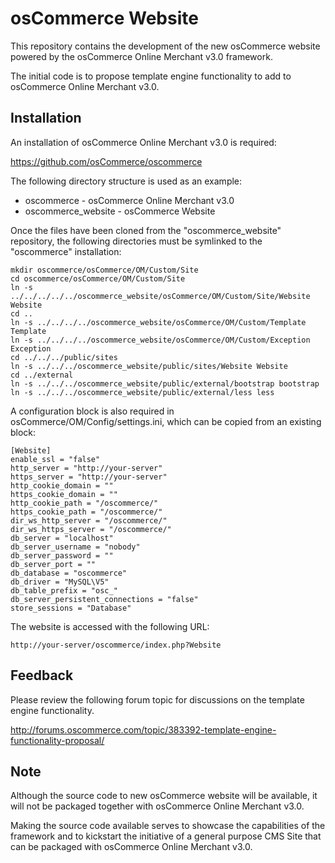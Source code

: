 osCommerce Website
==================

This repository contains the development of the new osCommerce website powered
by the osCommerce Online Merchant v3.0 framework.

The initial code is to propose template engine functionality to add to
osCommerce Online Merchant v3.0.

Installation
------------

An installation of osCommerce Online Merchant v3.0 is required:

https://github.com/osCommerce/oscommerce

The following directory structure is used as an example:

* oscommerce - osCommerce Online Merchant v3.0
* oscommerce_website - osCommerce Website

Once the files have been cloned from the "oscommerce_website" repository, the
following directories must be symlinked to the "oscommerce" installation:

    mkdir oscommerce/osCommerce/OM/Custom/Site
    cd oscommerce/osCommerce/OM/Custom/Site
    ln -s ../../../../../oscommerce_website/osCommerce/OM/Custom/Site/Website Website
    cd ..
    ln -s ../../../../oscommerce_website/osCommerce/OM/Custom/Template Template
    ln -s ../../../../oscommerce_website/osCommerce/OM/Custom/Exception Exception
    cd ../../../public/sites
    ln -s ../../../oscommerce_website/public/sites/Website Website
    cd ../external
    ln -s ../../../oscommerce_website/public/external/bootstrap bootstrap
    ln -s ../../../oscommerce_website/public/external/less less

A configuration block is also required in osCommerce/OM/Config/settings.ini,
which can be copied from an existing block:

    [Website]
    enable_ssl = "false"
    http_server = "http://your-server"
    https_server = "http://your-server"
    http_cookie_domain = ""
    https_cookie_domain = ""
    http_cookie_path = "/oscommerce/"
    https_cookie_path = "/oscommerce/"
    dir_ws_http_server = "/oscommerce/"
    dir_ws_https_server = "/oscommerce/"
    db_server = "localhost"
    db_server_username = "nobody"
    db_server_password = ""
    db_server_port = ""
    db_database = "oscommerce"
    db_driver = "MySQL\V5"
    db_table_prefix = "osc_"
    db_server_persistent_connections = "false"
    store_sessions = "Database"

The website is accessed with the following URL:

    http://your-server/oscommerce/index.php?Website

Feedback
---------

Please review the following forum topic for discussions on the template engine
functionality.

http://forums.oscommerce.com/topic/383392-template-engine-functionality-proposal/

Note
----

Although the source code to new osCommerce website will be available, it will
not be packaged together with osCommerce Online Merchant v3.0.

Making the source code available serves to showcase the capabilities of the
framework and to kickstart the initiative of a general purpose CMS Site that
can be packaged with osCommerce Online Merchant v3.0.
